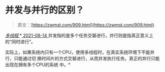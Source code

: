 <!--yml
category: 未分类
date: 0001-01-01 00:00:00
-->

# 并发与并行的区别？

> 原文：[https://zwmst.com/909.html](https://zwmst.com/909.html)

   [ *多线程* ](https://zwmst.com/%e5%a4%9a%e7%ba%bf%e7%a8%8b)*[ <time datetime="2021-08-14T09:33:50+08:00"> 2021-08-14 </time> ](https://zwmst.com/909.html)  并发指的是多个任务交替进行，并行则是指真正意义上的“同时进行”。

实际上，如果系统内只有一个CPU，使用多线程时，在真实系统环境下不能并行，只能通过切 换时间片的方式交替进行，从而并发执行任务。真正的并行只能出现在拥有多个CPU的系统 中。*